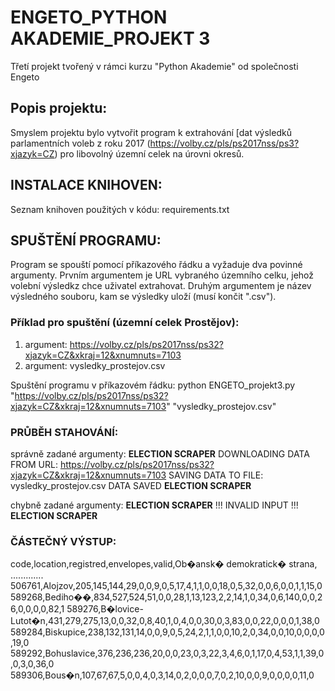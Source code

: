 ENGETO_PYTHON AKADEMIE_PROJEKT 3
================================
Třetí projekt tvořený v rámci kurzu "Python Akademie" od společnosti Engeto

Popis projektu:
---------------
Smyslem projektu bylo vytvořit program k extrahování [dat výsledků parlamentních voleb z roku 2017 (https://volby.cz/pls/ps2017nss/ps3?xjazyk=CZ) pro libovolný územní celek na úrovni okresů.

INSTALACE KNIHOVEN:
-------------------
Seznam knihoven použitých v kódu: requirements.txt

SPUŠTĚNÍ PROGRAMU:
------------------
Program se spouští pomocí příkazového řádku a vyžaduje dva povinné argumenty. Prvním argumentem je URL vybraného územního celku, jehož volební výsledkz chce uživatel extrahovat. Druhým argumentem je název výsledného souboru, kam se výsledky uloží (musí končit ".csv").

### Příklad pro spuštění (územní celek Prostějov):
1. argument: https://volby.cz/pls/ps2017nss/ps32?xjazyk=CZ&xkraj=12&xnumnuts=7103
2. argument: vysledky_prostejov.csv

Spuštění programu v příkazovém řádku: python ENGETO_projekt3.py "https://volby.cz/pls/ps2017nss/ps32?xjazyk=CZ&xkraj=12&xnumnuts=7103" "vysledky_prostejov.csv"


### PRŮBĚH STAHOVÁNÍ:
správně zadané argumenty:
**********ELECTION SCRAPER**********
DOWNLOADING DATA FROM URL: https://volby.cz/pls/ps2017nss/ps32?xjazyk=CZ&xkraj=12&xnumnuts=7103
SAVING DATA TO FILE: vysledky_prostejov.csv
DATA SAVED
**********ELECTION SCRAPER**********

chybně zadané argumenty:
**********ELECTION SCRAPER**********
!!! INVALID INPUT !!!
**********ELECTION SCRAPER**********

### ČÁSTEČNÝ VÝSTUP:
code,location,registred,envelopes,valid,Ob�ansk� demokratick� strana, .............
506761,Alojzov,205,145,144,29,0,0,9,0,5,17,4,1,1,0,0,18,0,5,32,0,0,6,0,0,1,1,15,0
589268,Bediho��,834,527,524,51,0,0,28,1,13,123,2,2,14,1,0,34,0,6,140,0,0,26,0,0,0,0,82,1
589276,B�lovice-Lutot�n,431,279,275,13,0,0,32,0,8,40,1,0,4,0,0,30,0,3,83,0,0,22,0,0,0,1,38,0
589284,Biskupice,238,132,131,14,0,0,9,0,5,24,2,1,1,0,0,10,2,0,34,0,0,10,0,0,0,0,19,0
589292,Bohuslavice,376,236,236,20,0,0,23,0,3,22,3,4,6,0,1,17,0,4,53,1,1,39,0,0,3,0,36,0
589306,Bous�n,107,67,67,5,0,0,4,0,3,14,0,2,0,0,0,7,0,2,10,0,0,9,0,0,0,0,11,0

